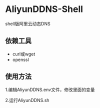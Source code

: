 # AliyunDDNS-Shell
shell版阿里云动态DNS

## 依赖工具
* curl或wget
* openssl

## 使用方法
1.编辑AliyunDDNS.env文件，修改里面的变量

2.运行AliyunDDNS.sh

